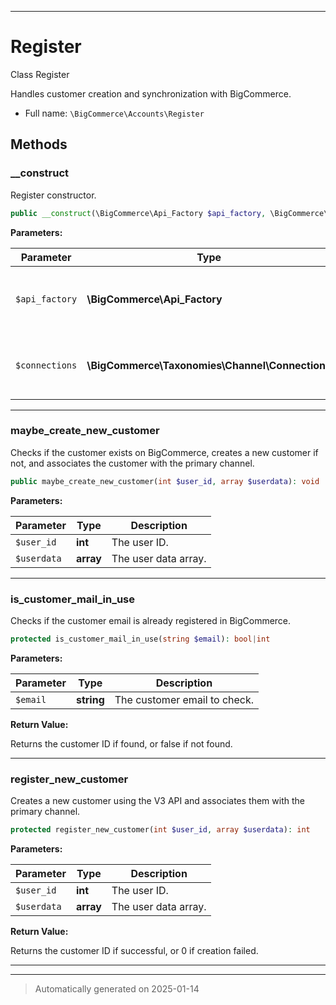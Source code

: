 ***

# Register

Class Register

Handles customer creation and synchronization with BigCommerce.

* Full name: `\BigCommerce\Accounts\Register`




## Methods


### __construct

Register constructor.

```php
public __construct(\BigCommerce\Api_Factory $api_factory, \BigCommerce\Taxonomies\Channel\Connections $connections): mixed
```








**Parameters:**

| Parameter | Type | Description |
|-----------|------|-------------|
| `$api_factory` | **\BigCommerce\Api_Factory** | The API factory for interacting with BigCommerce&#039;s API. |
| `$connections` | **\BigCommerce\Taxonomies\Channel\Connections** | The connections instance for managing channels. |





***

### maybe_create_new_customer

Checks if the customer exists on BigCommerce, creates a new customer if not,
and associates the customer with the primary channel.

```php
public maybe_create_new_customer(int $user_id, array $userdata): void
```








**Parameters:**

| Parameter | Type | Description |
|-----------|------|-------------|
| `$user_id` | **int** | The user ID. |
| `$userdata` | **array** | The user data array. |





***

### is_customer_mail_in_use

Checks if the customer email is already registered in BigCommerce.

```php
protected is_customer_mail_in_use(string $email): bool|int
```








**Parameters:**

| Parameter | Type | Description |
|-----------|------|-------------|
| `$email` | **string** | The customer email to check. |


**Return Value:**

Returns the customer ID if found, or false if not found.




***

### register_new_customer

Creates a new customer using the V3 API and associates them with the primary channel.

```php
protected register_new_customer(int $user_id, array $userdata): int
```








**Parameters:**

| Parameter | Type | Description |
|-----------|------|-------------|
| `$user_id` | **int** | The user ID. |
| `$userdata` | **array** | The user data array. |


**Return Value:**

Returns the customer ID if successful, or 0 if creation failed.




***


***
> Automatically generated on 2025-01-14

